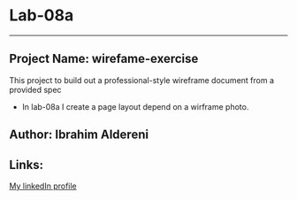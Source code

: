 # Lab-08a
---

## Project Name: wirefame-exercise
This project to build out a professional-style wireframe document from a provided spec

+ In lab-08a I create a page layout depend on a wirframe photo.

## Author: Ibrahim Aldereni

## Links:
[My linkedIn profile](https://www.linkedin.com/in/ibrahim-aldereni/)